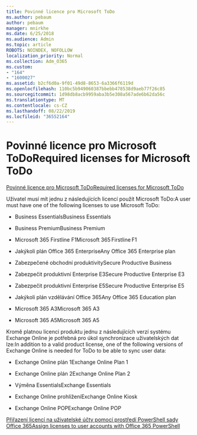 ```yaml
---
title: Povinné licence pro Microsoft ToDo
ms.author: pebaum
author: pebaum
manager: mnirkhe
ms.date: 6/25/2018
ms.audience: Admin
ms.topic: article
ROBOTS: NOINDEX, NOFOLLOW
localization_priority: Normal
ms.collection: Adm_O365
ms.custom:
- "164"
- "1600027"
ms.assetid: b2cf6d0a-9f01-49d8-8653-6a3366f6119d
ms.openlocfilehash: 110bc5b949060387bbebb478538d9aeb77f26c85
ms.sourcegitcommit: 1d98db8acb9959aba3b5e308a567ade6b62da56c
ms.translationtype: MT
ms.contentlocale: cs-CZ
ms.lasthandoff: 08/22/2019
ms.locfileid: "36552164"
---
```

# <a name="required-licenses-for-microsoft-todo"></a><span data-ttu-id="4fc3c-102">Povinné licence pro Microsoft ToDo</span><span class="sxs-lookup"><span data-stu-id="4fc3c-102">Required licenses for Microsoft ToDo</span></span>

[<span data-ttu-id="4fc3c-103">Povinné licence pro Microsoft ToDo</span><span class="sxs-lookup"><span data-stu-id="4fc3c-103">Required licenses for Microsoft ToDo</span></span>](https://support.office.com/article/381e9d1b-c500-49b5-973e-890fd86528d7.aspx)
  
<span data-ttu-id="4fc3c-104">Uživatel musí mít jednu z následujících licencí použít Microsoft ToDo:</span><span class="sxs-lookup"><span data-stu-id="4fc3c-104">A user must have one of the following licenses to use Microsoft ToDo:</span></span>
  
- <span data-ttu-id="4fc3c-105">Business Essentials</span><span class="sxs-lookup"><span data-stu-id="4fc3c-105">Business Essentials</span></span>

- <span data-ttu-id="4fc3c-106">Business Premium</span><span class="sxs-lookup"><span data-stu-id="4fc3c-106">Business Premium</span></span>

- <span data-ttu-id="4fc3c-107">Microsoft 365 Firstline F1</span><span class="sxs-lookup"><span data-stu-id="4fc3c-107">Microsoft 365 Firstline F1</span></span>

- <span data-ttu-id="4fc3c-108">Jakýkoli plán Office 365 Enterprise</span><span class="sxs-lookup"><span data-stu-id="4fc3c-108">Any Office 365 Enterprise plan</span></span>

- <span data-ttu-id="4fc3c-109">Zabezpečené obchodní produktivity</span><span class="sxs-lookup"><span data-stu-id="4fc3c-109">Secure Productive Business</span></span>

- <span data-ttu-id="4fc3c-110">Zabezpečit produktivní Enterprise E3</span><span class="sxs-lookup"><span data-stu-id="4fc3c-110">Secure Productive Enterprise E3</span></span>

- <span data-ttu-id="4fc3c-111">Zabezpečit produktivní Enterprise E5</span><span class="sxs-lookup"><span data-stu-id="4fc3c-111">Secure Productive Enterprise E5</span></span>

- <span data-ttu-id="4fc3c-112">Jakýkoli plán vzdělávání Office 365</span><span class="sxs-lookup"><span data-stu-id="4fc3c-112">Any Office 365 Education plan</span></span>

- <span data-ttu-id="4fc3c-113">Microsoft 365 A3</span><span class="sxs-lookup"><span data-stu-id="4fc3c-113">Microsoft 365 A3</span></span>

- <span data-ttu-id="4fc3c-114">Microsoft 365 A5</span><span class="sxs-lookup"><span data-stu-id="4fc3c-114">Microsoft 365 A5</span></span>

<span data-ttu-id="4fc3c-115">Kromě platnou licenci produktu jednu z následujících verzí systému Exchange Online je potřebná pro úkol synchronizace uživatelských dat lze:</span><span class="sxs-lookup"><span data-stu-id="4fc3c-115">In addition to a valid product license, one of the following versions of Exchange Online is needed for ToDo to be able to sync user data:</span></span>
  
- <span data-ttu-id="4fc3c-116">Exchange Online plán 1</span><span class="sxs-lookup"><span data-stu-id="4fc3c-116">Exchange Online Plan 1</span></span>

- <span data-ttu-id="4fc3c-117">Exchange Online plán 2</span><span class="sxs-lookup"><span data-stu-id="4fc3c-117">Exchange Online Plan 2</span></span>

- <span data-ttu-id="4fc3c-118">Výměna Essentials</span><span class="sxs-lookup"><span data-stu-id="4fc3c-118">Exchange Essentials</span></span>

- <span data-ttu-id="4fc3c-119">Exchange Online prohlížení</span><span class="sxs-lookup"><span data-stu-id="4fc3c-119">Exchange Online Kiosk</span></span>

- <span data-ttu-id="4fc3c-120">Exchange Online POP</span><span class="sxs-lookup"><span data-stu-id="4fc3c-120">Exchange Online POP</span></span>

[<span data-ttu-id="4fc3c-121">Přiřazení licencí na uživatelské účty pomocí prostředí PowerShell sady Office 365</span><span class="sxs-lookup"><span data-stu-id="4fc3c-121">Assign licenses to user accounts with Office 365 PowerShell</span></span>](https://docs.microsoft.com/office365/enterprise/powershell/assign-licenses-to-user-accounts-with-office-365-powershell )
  